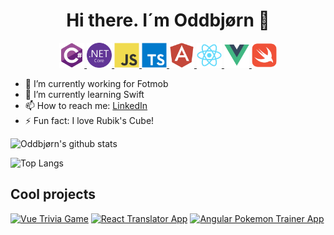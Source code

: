 <h1 align="center">Hi there. I´m Oddbjørn 👋</h1>

<p align="center"> <a href="https://www.w3schools.com/cs/" target="_blank"> <img src="https://raw.githubusercontent.com/devicons/devicon/master/icons/csharp/csharp-original.svg" alt="csharp" width="40" height="40"/> </a> <a href="https://dotnet.microsoft.com/" target="_blank"> <img src="https://raw.githubusercontent.com/devicons/devicon/master/icons/dotnetcore/dotnetcore-original.svg" alt="dotnet" width="40" height="40"/> </a> <a href="https://developer.mozilla.org/en-US/docs/Web/JavaScript" target="_blank"> <img src="https://raw.githubusercontent.com/devicons/devicon/master/icons/javascript/javascript-original.svg" alt="javascript" width="40" height="40"/> </a> <a href="https://www.typescriptlang.org/" target="_blank"> <img src="https://raw.githubusercontent.com/devicons/devicon/master/icons/typescript/typescript-original.svg" alt="typescript" width="40" height="40"/> </a> <a href="https://angular.io" target="_blank"> <img src="https://raw.githubusercontent.com/devicons/devicon/master/icons/angularjs/angularjs-plain.svg" alt="angularjs" width="40" height="40"/> </a> <a href="https://reactjs.org/" target="_blank"> <img src="https://raw.githubusercontent.com/devicons/devicon/master/icons/react/react-original.svg" alt="react" width="40" height="40"/> </a> <a href="https://vuejs.org/" target="_blank"> <img src="https://raw.githubusercontent.com/devicons/devicon/master/icons/vuejs/vuejs-original.svg" alt="vuejs" width="40" height="40"/> </a> <a href="https://swift.org/" target="_blank"> <img src="https://raw.githubusercontent.com/devicons/devicon/master/icons/swift/swift-original.svg" alt="swift" width="40" height="40"/> </a>  </p>

- 🔭 I’m currently working for Fotmob
- 🌱 I’m currently learning Swift
- 📫 How to reach me: [LinkedIn](https://www.linkedin.com/in/oddbj%C3%B8rn-a-92413510b/)
- ⚡ Fun fact: I love Rubik's Cube!


![Oddbjørn's github stats](https://github-readme-stats.vercel.app/api?username=oddis98&count_private=true&show_icons=true&theme=default&hide_rank=false)

![Top Langs](https://github-readme-stats.vercel.app/api/top-langs/?username=oddis98)

<h2 align="left">Cool projects</h2>

[![Vue Trivia Game](https://github-readme-stats.vercel.app/api/pin/?username=oddis98&repo=trivia-game)](https://github.com/oddis98/trivia-game)
[![React Translator App](https://github-readme-stats.vercel.app/api/pin/?username=oddis98&repo=lost-in-translation)](https://github.com/oddis98/lost-in-translation)
[![Angular Pokemon Trainer App](https://github-readme-stats.vercel.app/api/pin/?username=oddis98&repo=pokemon-trainer)](https://github.com/oddis98/pokemon-trainer)
